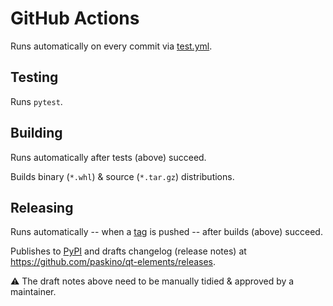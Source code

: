# GitHub Actions

Runs automatically on every commit via [test.yml](./test.yml).

## Testing

Runs `pytest`.

## Building

Runs automatically after tests (above) succeed.

Builds binary (`*.whl`) & source (`*.tar.gz`) distributions.

## Releasing

Runs automatically -- when a [tag](https://git-scm.com/book/en/v2/Git-Basics-Tagging) is pushed -- after builds (above) succeed.

Publishes to [PyPI](https://pypi.org/project/eqt) and drafts changelog (release notes) at <https://github.com/paskino/qt-elements/releases>.

:warning: The draft notes above need to be manually tidied & approved by a maintainer.
